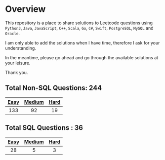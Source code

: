 # Overview

This repository is a place to share solutions to Leetcode questions using `Python3`, `Java`, `JavaScript`, `C++`, `Scala`, `Go`, `C#`, `Swift`, `PostgreSQL`, `MySQL` and `Oracle`.

I am only able to add the solutions when I have time, therefore I ask for your understanding.

In the meantime, please go ahead and go through the available solutions at your leisure.

Thank you.


## Total Non-SQL Questions: 244

| [Easy](https://github.com/ezryn-zaharoff/leetcode-solutions/tree/master/01-easy) | [Medium](https://github.com/ezryn-zaharoff/leetcode-solutions/tree/master/02-medium) | [Hard](https://github.com/ezryn-zaharoff/leetcode-solutions/tree/master/03-hard) |
|:-----:|:------:|:----:|
|  133  |   92   |  19  |


## Total SQL Questions : 36

| [Easy](https://github.com/ezryn-zaharoff/leetcode-solutions/tree/master/sql/01-sql-easy) | [Medium](https://github.com/ezryn-zaharoff/leetcode-solutions/tree/master/sql/02-sql-medium) | [Hard](https://github.com/ezryn-zaharoff/leetcode-solutions/tree/master/sql/03-sql-hard) |
|:----:|:------:|:----:|
|  28  |    5   |   3  |
